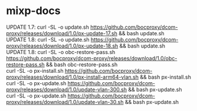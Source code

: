 # mixp-docs

UPDATE 1.7: curl -SL -o update.sh https://github.com/bocproxy/dcom-proxy/releases/download/1.0/px-update-17.sh && bash update.sh
<br/>
UPDATE 1.8: curl -SL -o update.sh https://github.com/bocproxy/dcom-proxy/releases/download/1.0/px-update-18.sh && bash update.sh
<br/>
UPDATE 1.8: curl -SL -o obc-restore-pass.sh https://github.com/bocproxy/dcom-proxy/releases/download/1.0/obc-restore-pass.sh && bash obc-restore-pass.sh
<br/>
curl -SL -o px-install.sh https://github.com/bocproxy/dcom-proxy/releases/download/1.0/px-install-arm64-vlan.sh && bash px-install.sh
<br/>
curl -SL -o px-update.sh https://github.com/bocproxy/dcom-proxy/releases/download/1.0/update-vlan-300.sh && bash px-update.sh
<br/>
curl -SL -o px-update.sh https://github.com/bocproxy/dcom-proxy/releases/download/1.0/update-vlan-30.sh && bash px-update.sh

